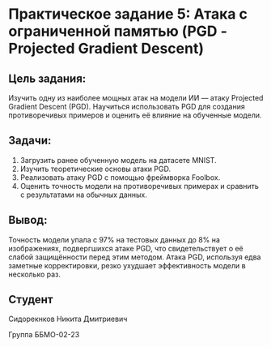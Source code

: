 # Практическое задание 5: Атака с ограниченной памятью (PGD -Projected Gradient Descent)
## Цель задания:
Изучить одну из наиболее мощных атак на модели ИИ — атаку Projected Gradient Descent (PGD). Научиться использовать PGD для создания противоречивых примеров и оценить её влияние на обученные модели.
## Задачи:
1. Загрузить ранее обученную модель на датасете MNIST. 
2. Изучить теоретические основы атаки PGD.
3. Реализовать атаку PGD с помощью фреймворка Foolbox.
4. Оценить точность модели на противоречивых примерах и сравнить с результатами на обычных данных.
## Вывод:
Точность модели упала с 97% на тестовых данных до 8% на изображениях, подвергшихся атаке PGD, что свидетельствует о её слабой защищённости перед этим методом. Атака PGD, используя едва заметные корректировки, резко ухудшает эффективность модели в несколько раз.
## Студент
Сидорекнков Никита Дмитриевич

Группа ББМО-02-23
